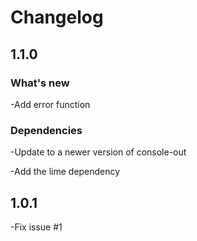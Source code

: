 # Changelog

## 1.1.0


### What's new

-Add error function

### Dependencies

-Update to a newer version of console-out

-Add the lime dependency

## 1.0.1

-Fix issue #1
